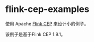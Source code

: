# flink-cep-examples

使用  Apache [Flink CEP](https://github.com/apache/flink) 来设计小的例子。

该例子是基于Flink CEP 1.9.1。

